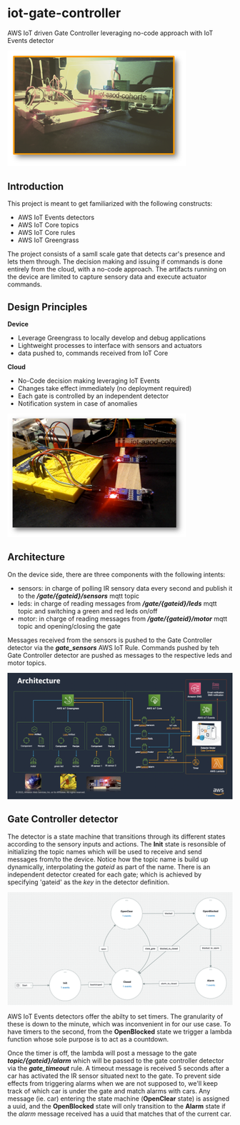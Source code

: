 # iot-gate-controller
AWS IoT driven Gate Controller leveraging no-code approach with IoT Events detector

<img src="https://github.com/jorporta/iot-gate-controller/blob/main/images/intro.png" width="400" />

## Introduction

This project is meant to get familiarized with the following constructs:
- AWS IoT Events detectors
- AWS IoT Core topics
- AWS IoT Core rules
- AWS IoT Greengrass

The project consists of a samll scale gate that detects car's presence and lets them through.
The decision making and issuing if commands is done entirely from the cloud, with a no-code approach.
The artifacts running on the device are limited to capture sensory data and execute actuator commands.

## Design Principles

**Device**
- Leverage Greengrass to locally develop and debug applications
- Lightweight processes to interface with sensors and actuators
- data pushed to, commands received from IoT Core

**Cloud**
- No-Code decision making leveraging IoT Events
- Changes take effect immediately (no deployment required)
- Each gate is controlled by an independent detector
- Notification system in case of anomalies

<img src="https://github.com/jorporta/iot-gate-controller/blob/main/images/gate.png" width="400" />

## Architecture

On the device side, there are three components with the following intents:
- sensors: in charge of polling IR sensory data every second and publish it to the ***/gate/{gateid}/sensors*** mqtt topic
- leds: in charge of reading messages from ***/gate/{gateid}/leds*** mqtt topic and switching a green and red leds on/off
- motor: in charge of reading messages from ***/gate/{gateid}/motor*** mqtt topic and opening/closing the gate

Messages received from the sensors is pushed to the Gate Controller detector via the ***gate_sensors*** AWS IoT Rule.
Commands pushed by teh Gate Controller detector are pushed as messages to the respective leds and motor topics.

<img src="https://github.com/jorporta/iot-gate-controller/blob/main/images/arch.png" width="800" />

## Gate Controller detector

The detector is a state machine that transitions through its different states according to the sensory inputs and actions.
The **Init** state is resonsible of initializing the topic names which will be used to receive and send messages from/to the device.
Notice how the topic name is build up dynamically, interpolating the _gateid_ as part of the name. 
There is an independent detector created for each gate; which is achieved by specifying 'gateid' as the *key* in the detector definition.

<img src="https://github.com/jorporta/iot-gate-controller/blob/main/images/detector.png" width="800" />

AWS IoT Events detectors offer the abilty to set timers. The granularity of these is down to the minute, which was inconvenient in for our use case.
To have timers to the second, from the **OpenBlocked** state we trigger a lambda function whose sole purpose is to act as a countdown.

Once the timer is off, the lambda will post a message to the gate ***topic/{gateid}/alarm*** which will be passed to the gate controller detector via the ***gate_timeout*** rule.
A timeout message is received 5 seconds after a car has activated the IR sensor situated next to the gate.
To prevent side effects from triggering alarms when we are not supposed to, we'll keep track of which car is under the gate and match alarms with cars.
Any message (ie. car) entering the state machine (**OpenClear** state) is assigned a uuid, and the **OpenBlocked** state will only transition to the **Alarm** state if the _alarm_ message received has a uuid that matches that of the current car.
